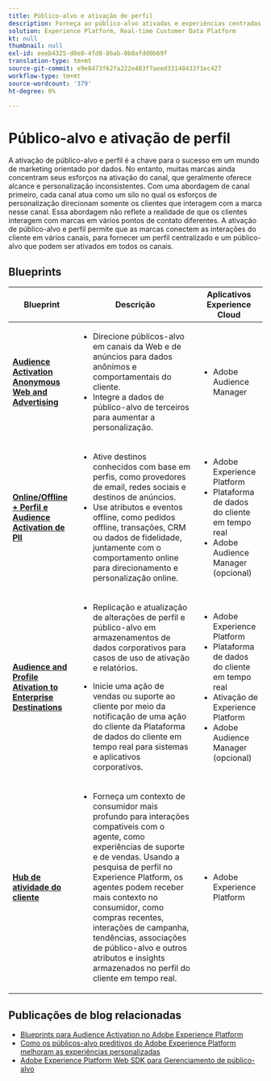 ```yaml
---
title: Público-alvo e ativação de perfil
description: Forneça ao público-alvo ativadas e experiências centradas no perfil do cliente com o ​ da Plataforma de dados do cliente em tempo real.
solution: Experience Platform, Real-time Customer Data Platform
kt: null
thumbnail: null
exl-id: eeeb4325-d0e8-4fd8-86ab-0b8afdd0b69f
translation-type: tm+mt
source-git-commit: e9e8473f62fa222e483f7aeed33148433f1ec427
workflow-type: tm+mt
source-wordcount: '379'
ht-degree: 0%

---
```



# Público-alvo e ativação de perfil

A ativação de público-alvo e perfil é a chave para o sucesso em um mundo de marketing orientado por dados. No entanto, muitas marcas ainda concentram seus esforços na ativação do canal, que geralmente oferece alcance e personalização inconsistentes. Com uma abordagem de canal primeiro, cada canal atua como um silo no qual os esforços de personalização direcionam somente os clientes que interagem com a marca nesse canal. Essa abordagem não reflete a realidade de que os clientes interagem com marcas em vários pontos de contato diferentes. A ativação de público-alvo e perfil permite que as marcas conectem as interações do cliente em vários canais, para fornecer um perfil centralizado e um público-alvo que podem ser ativados em todos os canais.

## Blueprints

| Blueprint | Descrição | Aplicativos Experience Cloud |
|---|---|---|
| **[Audience Activation Anonymous Web and Advertising](anonymous.md)** | <ul><li>Direcione públicos-alvo em canais da Web e de anúncios para dados anônimos e comportamentais do cliente.</li><li>Integre a dados de público-alvo de terceiros para aumentar a personalização.</li></ul> | <ul><li>Adobe Audience Manager</li></ul> |
| **[Online/Offline + Perfil e Audience Activation de PII](online-offline.md)** | <ul><li>Ative destinos conhecidos com base em perfis, como provedores de email, redes sociais e destinos de anúncios. </li><li>Use atributos e eventos offline, como pedidos offline, transações, CRM ou dados de fidelidade, juntamente com o comportamento online para direcionamento e personalização online.</li></ul> | <ul><li>Adobe Experience Platform</li><li> Plataforma de dados do cliente em tempo real</li><li>Adobe Audience Manager (opcional)</li></ul> |
| **[Audience and Profile Ativation to Enterprise Destinations](enterprise-destinations.md)** | <ul><li>Replicação e atualização de alterações de perfil e público-alvo em armazenamentos de dados corporativos para casos de uso de ativação e relatórios. </li></ul><ul><li>Inicie uma ação de vendas ou suporte ao cliente por meio da notificação de uma ação do cliente da Plataforma de dados do cliente em tempo real para sistemas e aplicativos corporativos.</li></ul> | <ul><li>Adobe Experience Platform</li><li>Plataforma de dados do cliente em tempo real</li><li>Ativação de Experience Platform</li><li>Adobe Audience Manager (opcional)</li></ul> |
| **[Hub de atividade do cliente](customer-activity.md)** | <ul><li>Forneça um contexto de consumidor mais profundo para interações compatíveis com o agente, como experiências de suporte e de vendas. Usando a pesquisa de perfil no Experience Platform, os agentes podem receber mais contexto no consumidor, como compras recentes, interações de campanha, tendências, associações de público-alvo e outros atributos e insights armazenados no perfil do cliente em tempo real.</li></ul> | <ul><li>Adobe Experience Platform</li></ul> |

## Publicações de blog relacionadas

* [Blueprints para Audience Activation no Adobe Experience Platform](https://medium.com/adobetech/a-blueprint-for-audience-activation-in-adobe-experience-platform-b2b30fae90fd)
* [Como os públicos-alvo preditivos do Adobe Experience Platform melhoram as experiências personalizadas](https://medium.com/adobetech/how-adobe-experience-platform-predictive-audiences-improves-personalized-experiences-1f75a60cb7a3)
* [Adobe Experience Platform Web SDK para Gerenciamento de público-alvo](https://medium.com/adobetech/adobe-experience-platform-web-sdk-for-audience-management-751fa6d063bc)
